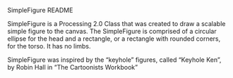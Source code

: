 SimpleFigure README

SimpleFigure is a Processing 2.0 Class that was created to draw a scalable simple figure to the canvas. The SimpleFigure is comprised of a circular ellipse for the head and a rectangle, or a rectangle with rounded corners, for the torso. It has no limbs.

SimpleFigure was inspired by the “keyhole” figures, called “Keyhole Ken”, by Robin Hall in “The Cartoonists Workbook”
